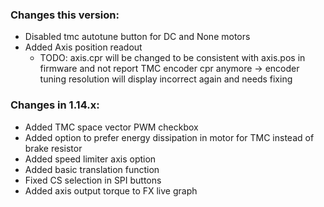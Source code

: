 ### Changes this version:
- Disabled tmc autotune button for DC and None motors
- Added Axis position readout 
  - TODO: axis.cpr will be changed to be consistent with axis.pos in firmware and not report TMC encoder cpr anymore -> encoder tuning resolution will display incorrect again and needs fixing

### Changes in 1.14.x:
- Added TMC space vector PWM checkbox
- Added option to prefer energy dissipation in motor for TMC instead of brake resistor
- Added speed limiter axis option
- Added basic translation function
- Fixed CS selection in SPI buttons
- Added axis output torque to FX live graph